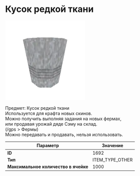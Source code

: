 # Кусок редкой ткани

![Item Image](../img/1692.webp?raw=true)

Предмет: Кусок редкой ткани<br>Используется для крафта новых скинов.<br>Можно получить выполняя задания на новых фермах,<br>или продавая урожай дяде Сэму на склад.<br>(/gps > Фермы)<br>Можно передавать и продавать, нельзя использовать.


| Параметр | Значение |
|----------|----------|
| **ID** | 1692 |
| **Тип** | ITEM_TYPE_OTHER |
| **Максимальное количество в ячейке** | 1000 |

